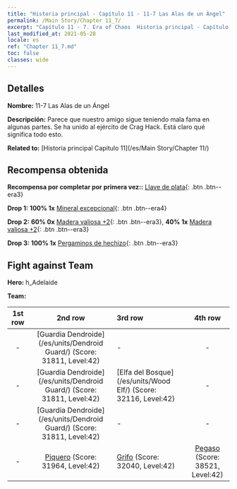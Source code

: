```yaml
---
title: "Historia principal - Capítulo 11 - 11-7 Las Alas de un Ángel"
permalink: /Main Story/Chapter 11_7/
excerpt: "Capítulo 11 - 7. Era of Chaos  Historia principal - Capítulo 11_7. 11-7 Las Alas de un Ángel"
last_modified_at: 2021-05-28
locale: es
ref: "Chapter 11_7.md"
toc: false
classes: wide
---
```


## Detalles

 **Nombre:** 11-7 Las Alas de un Ángel

 **Descripción:** Parece que nuestro amigo sigue teniendo mala fama en algunas partes. Se ha unido al ejército de Crag Hack. Está claro qué significa todo esto.

 **Related to:** [Historia principal Capítulo 11](/es/Main Story/Chapter 11/)

## Recompensa obtenida

 **Recompensa por completar por primera vez::** [Llave de plata](/ItemsES/con_693/){: .btn .btn--era3}

 **Drop 1:** **100% 1x** [Mineral excepcional](/ItemsES/mat_33/){: .btn .btn--era4}

 **Drop 2:** **60% 0x** [Madera valiosa +2](/ItemsES/mat_27/){: .btn .btn--era3}, **40% 1x** [Madera valiosa +2](/ItemsES/mat_27/){: .btn .btn--era3}

 **Drop 3:** **100% 1x** [Pergaminos de hechizo](/ItemsES/con_694/){: .btn .btn--era3}


## Fight against Team
 **Hero:** h_Adelaide

 **Team:**


  | 1st row | 2nd row | 3rd row | 4th row |
  |:----:|:----:|:----|:----:|
  | - | [Guardia Dendroide](/es/units/Dendroid Guard/) (Score: 31811, Level:42)  | - | - |
  | - | [Guardia Dendroide](/es/units/Dendroid Guard/) (Score: 31811, Level:42)  | [Elfa del Bosque](/es/units/Wood Elf/) (Score: 32116, Level:42)  | - |
  | - | [Guardia Dendroide](/es/units/Dendroid Guard/) (Score: 31811, Level:42)  | - | - |
  | - | [Piquero](/es/units/Pikeman/) (Score: 31964, Level:42)  | [Grifo](/es/units/Griffin/) (Score: 32040, Level:42)  | [Pegaso](/es/units/Pegasus/) (Score: 38521, Level:42)  |


